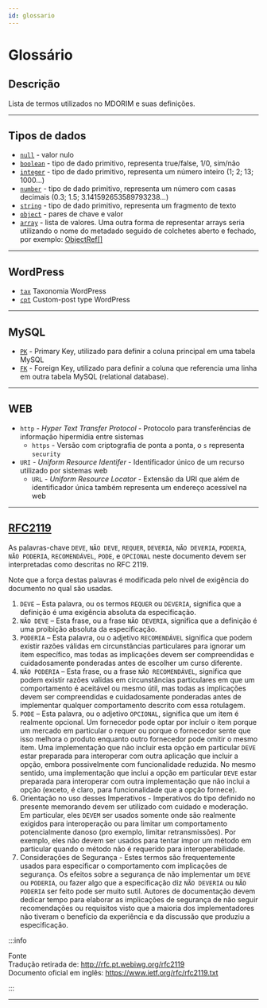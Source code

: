 ```yaml
---
id: glossario
---
```


# Glossário

## Descrição

Lista de termos utilizados no MDORIM e suas definições.

---

## Tipos de dados

- [`null`](https://developer.wordpress.org/rest-api/extending-the-rest-api/schema/#primitive-types) - valor nulo
- [`boolean`](https://developer.wordpress.org/rest-api/extending-the-rest-api/schema/#primitive-types) - tipo de dado primitivo, representa true/false, 1/0, sim/não
- [`integer`](https://developer.wordpress.org/rest-api/extending-the-rest-api/schema/#primitive-types) - tipo de dado primitivo, representa um número inteiro (1; 2; 13; 1000...)
- [`number`](https://developer.wordpress.org/rest-api/extending-the-rest-api/schema/#primitive-types) - tipo de dado primitivo, representa um número com casas decimais (0.3; 1.5; 3.141592653589793238...)
- [`string`](https://developer.wordpress.org/rest-api/extending-the-rest-api/schema/#primitive-types) - tipo de dado primitivo, representa um fragmento de texto
- [`object`](https://developer.wordpress.org/rest-api/extending-the-rest-api/schema/#primitive-types) - pares de chave e valor
- [`array`](https://developer.wordpress.org/rest-api/extending-the-rest-api/schema/#primitive-types) - lista de valores. Uma outra forma de representar arrays seria utilizando o nome do metadado seguido de colchetes aberto e fechado, por exemplo: [ObjectRef[]](../entities/object#objectref)

---

## WordPress

- [`tax`](https://developer.wordpress.org/reference/functions/register_taxonomy/) Taxonomia WordPress
- [`cpt`](https://developer.wordpress.org/reference/functions/register_post_type/) Custom-post type WordPress

---

## MySQL

- [`PK`](https://dev.mysql.com/doc/refman/8.0/en/partitioning-limitations-partitioning-keys-unique-keys.html) - Primary Key, utilizado para definir a coluna principal em uma tabela MySQL
- [`FK`](https://dev.mysql.com/doc/refman/8.0/en/create-table-foreign-keys.html) - Foreign Key, utilizado para definir a coluna que referencia uma linha em outra tabela MySQL (relational database).

---

## WEB

- `http` - *Hyper Text Transfer Protocol* - Protocolo para transferências de informação hipermídia entre sistemas
  - `https` - Versão com criptografia de ponta a ponta, o `s` representa `security`
- `URI` - *Uniform Resource Identifer* - Identificador único de um recurso utilizado por sistemas web
  - `URL` - *Uniform Resource Locator* - Extensão da URI que além de identificador única também representa um endereço acessível na web

---

## [RFC2119](https://www.ietf.org/rfc/rfc2119.txt)

As palavras-chave `DEVE`, `NÃO DEVE`, `REQUER`, `DEVERIA`, `NÃO DEVERIA`, `PODERIA`, `NÃO PODERIA`, `RECOMENDÁVEL`, `PODE`, e `OPCIONAL` neste documento devem ser interpretadas como descritas no RFC 2119.

Note que a força destas palavras é modificada pelo nível de exigência do documento no qual são usadas.

1. `DEVE` – Esta palavra, ou os termos `REQUER` ou `DEVERIA`, significa que a definição é uma exigência absoluta da especificação.
2. `NÃO DEVE` – Esta frase, ou a frase `NÃO DEVERIA`, significa que a definição é uma proibição absoluta da especificação.
3. `PODERIA` – Esta palavra, ou o adjetivo `RECOMENDÁVEL` significa que podem existir razões válidas em circunstâncias particulares para ignorar um item específico, mas todas as implicações devem ser compreendidas e cuidadosamente ponderadas antes de escolher um curso diferente.
4. `NÃO PODERIA` – Esta frase, ou a frase `NÃO RECOMENDÁVEL`, significa que podem existir razões validas em circunstâncias particulares em que um comportamento é aceitável ou mesmo útil, mas todas as implicações devem ser compreendidas e cuidadosamente ponderadas antes de implementar qualquer comportamento descrito com essa rotulagem.
5. `PODE` – Esta palavra, ou o adjetivo `OPCIONAL`, significa que um item é realmente opcional. Um fornecedor pode optar por incluir o item porque um mercado em particular o requer ou porque o fornecedor sente que isso melhora o produto enquanto outro fornecedor pode omitir o mesmo item. Uma implementação que não incluir esta opção em particular `DEVE` estar preparada para interoperar com outra aplicação que incluir a opção, embora possivelmente com funcionalidade reduzida. No mesmo sentido, uma implementação que inclui a opção em particular `DEVE` estar preparada para interoperar com outra implementação que não inclui a opção (exceto, é claro, para funcionalidade que a opção fornece).
6. Orientação no uso desses Imperativos - Imperativos do tipo definido no presente memorando devem ser utilizado com cuidado e moderação. Em particular, eles `DEVEM` ser usados somente onde são realmente exigidos para interoperação ou para limitar um comportamento potencialmente danoso (pro exemplo, limitar retransmissões). Por exemplo, eles não devem ser usados para tentar impor um método em particular quando o método não é requerido para interoperabilidade.
7. Considerações de Segurança - Estes termos são frequentemente usados para especificar o comportamento com implicações de segurança. Os efeitos sobre a segurança de não implementar um `DEVE` ou `PODERIA`, ou fazer algo que a especificação diz `NÃO DEVERIA` ou `NÃO PODERIA` ser feito pode ser muito sutil. Autores de documentação devem dedicar tempo para elaborar as implicações de segurança de não seguir recomendações ou requisitos visto que a maioria dos implementadores não tiveram o benefício da experiência e da discussão que produziu a especificação.

:::info

Fonte<br/>
Tradução retirada de: <http://rfc.pt.webiwg.org/rfc2119><br/>
Documento oficial em inglês: <https://www.ietf.org/rfc/rfc2119.txt>

:::

---
